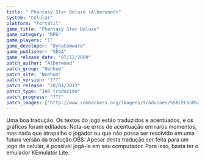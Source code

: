 ```yaml
---
title: " Phantasy Star Deluxe (Alberwood)"
system: "Celular"
platform: "Portátil"
game_title: "Phantasy Star Deluxe"
game_category: "RPG"
game_players: "1"
game_developer: "DynaComware"
game_publisher: "SEGA"
game_release_date: "07/12/2009"
patch_author: "Alberwood"
patch_group: "Nenhum"
patch_site: "Nenhum"
patch_version: "???"
patch_release: "28/04/2012"
patch_type: "JAR traduzido"
patch_progress: "???"
patch_images: ["http://www.romhackers.org/imagens/traducoes/%5BCEL%5D%20Phantasy%20Star%20Deluxe%20-%20Alberwood%20-%201.png","http://www.romhackers.org/imagens/traducoes/%5BCEL%5D%20Phantasy%20Star%20Deluxe%20-%20Alberwood%20-%202.png","http://www.romhackers.org/imagens/traducoes/%5BCEL%5D%20Phantasy%20Star%20Deluxe%20-%20Alberwood%20-%203.png"]
---
```

Uma boa tradução. Os textos do jogo estão traduzidos e acentuados, e os gráficos foram editados. Nota-se erros de acentuação em raros momentos, mas nada que atrapalhe o jogador ou que não possa ser resolvido em uma futura versão da tradução.OBS: Apesar desta tradução ser feita para um jogo de celular, é possível jogá-la em seu computador. Para isso, basta ter o emulador KEmulator Lite.